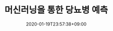 ---
title: "머신러닝을 통한 당뇨병 예측"
date: 2020-01-19T23:57:38+09:00
name: "머신러닝을 통한 당뇨병 예측"
type: "분류,예측"
provider: "users/dafit"
dataset: "당뇨병 요인 8가지"
model: "dafit"
evaluation: "정확도"
score: "0.91866"
platform: "AIFactory"
platform_url: "http://222.114.162.6:8080/aifactory/task/detail.do?taskId=T00000000000000000007"
tag: "#execise"
---